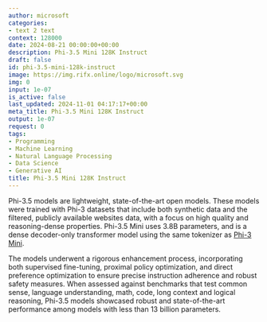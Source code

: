 ```yaml
---
author: microsoft
categories:
- text 2 text
context: 128000
date: 2024-08-21 00:00:00+00:00
description: Phi-3.5 Mini 128K Instruct
draft: false
id: phi-3.5-mini-128k-instruct
image: https://img.rifx.online/logo/microsoft.svg
img: 0
input: 1e-07
is_active: false
last_updated: 2024-11-01 04:17:17+00:00
meta_title: Phi-3.5 Mini 128K Instruct
output: 1e-07
request: 0
tags:
- Programming
- Machine Learning
- Natural Language Processing
- Data Science
- Generative AI
title: Phi-3.5 Mini 128K Instruct
---
```




Phi-3.5 models are lightweight, state-of-the-art open models. These models were trained with Phi-3 datasets that include both synthetic data and the filtered, publicly available websites data, with a focus on high quality and reasoning-dense properties. Phi-3.5 Mini uses 3.8B parameters, and is a dense decoder-only transformer model using the same tokenizer as [Phi-3 Mini](/microsoft/phi-3-mini-128k-instruct).

The models underwent a rigorous enhancement process, incorporating both supervised fine-tuning, proximal policy optimization, and direct preference optimization to ensure precise instruction adherence and robust safety measures. When assessed against benchmarks that test common sense, language understanding, math, code, long context and logical reasoning, Phi-3.5 models showcased robust and state-of-the-art performance among models with less than 13 billion parameters.

